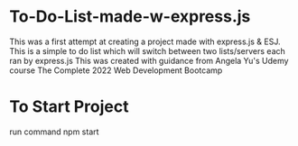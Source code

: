 # To-Do-List-made-w-express.js
This was a first attempt at creating a project made with express.js &amp; ESJ. 
This is a simple to do list which will switch between two lists/servers each ran by express.js
This was created with guidance from Angela Yu's Udemy course The Complete 2022 Web Development Bootcamp


# To Start Project
run command npm start
